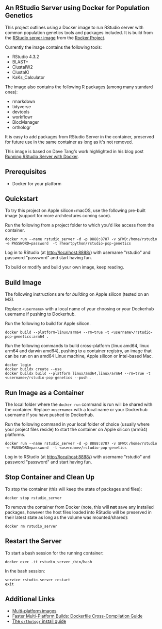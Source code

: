 An RStudio Server using Docker for Population Genetics
---

This project outlines using a Docker image to run RStudio server with common population genetics tools and packages included.  It is build from the [RStudio server image](https://hub.docker.com/r/rocker/rstudio/tags?page=1&ordering=last_updated) from the [Rocker Project](https://www.rocker-project.org/).

Currently the image contains the following tools:

- RStudio 4.3.2
- BLAST+
- ClustalW2
- ClustalO
- KaKs_Calculator

The image also contains the following R packages (among many standard ones):

- rmarkdown
- tidyverse
- devtools
- workflowr
- BiocManager
- orthologr

It is easy to add packages from RStudio Server in the container, preserved for future use in the same container as long as it's not removed.

This image is based on Dave Tang's work highlighted in his blog post [Running RStudio Server with Docker](https://davetang.org/muse/2021/04/24/running-rstudio-server-with-docker/).

## Prerequisites

- Docker for your platform

## Quickstart

To try this project on Apple silicon+macOS, use the following pre-built image (support for more architectures coming soon).

Run the following from a project folder to which you'd like access from the container.

```
docker run --name rstudio_server -d -p 8888:8787 -v $PWD:/home/rstudio -e PASSWORD=password  -t rheartpython/rstudio-pop-genetics
```

Log in to RStudio (at [http://localhost:8888/](http://localhost:8888/)) with username "rstudio" and password "password" and start having fun.

To build or modify and build your own image, keep reading.

## Build Image

The following instructions are for _building_ on Apple silicon (tested on an M3).

Replace `<username>` with a local name of your choosing or your Dockerhub username if pushing to Dockerhub.

Run the following to build for Apple silicon.

```
docker build --platform=linux/arm64 --rm=true -t <username>/rstudio-pop-genetics:arm64 .
```

Run the following commands to build cross-platform (linux amd64, linux arm64 and darwin amd64), pushing to a container registry, an image that can be run on an amd64 Linux machine, Apple silicon or Intel-based Mac.

```
docker login
docker buildx create --use
docker buildx build --platform linux/amd64,linux/arm64 --rm=true -t <username>/rstudio-pop-genetics --push .
```

## Run Image as a Container

The local folder where the `docker run` command is run will be shared with the container. Replace `<username>` with a local name or your Dockerhub username if you have pushed to Dockerhub.

Run the following command in your local folder of choice (usually where your project files reside) to start the container on Apple silicon (arm64) platforms.

```
docker run --name rstudio_server -d -p 8888:8787 -v $PWD:/home/rstudio -e PASSWORD=password  -t <username>/rstudio-pop-genetics
```

Log in to RStudio (at [http://localhost:8888/](http://localhost:8888/)) with username "rstudio" and password "password" and start having fun.


## Stop Container and Clean Up

To stop the container (this will keep the state of packages and files):

```
docker stop rstudio_server
```

To remove the container from Docker (note, this will **not** save any installed packages, however the host files loaded into RStudio will be preserved in their latest state as long as the volume was mounted/shared):

```
docker rm rstudio_server
```

## Restart the Server

To start a bash session for the running container:
```
docker exec -it rstudio_server /bin/bash
```

In the bash session:
```
service rstudio-server restart
exit
```

## Additional Links

- [Multi-platform images](https://docs.docker.com/build/building/multi-platform/)
- [Faster Multi-Platform Builds: Dockerfile Cross-Compilation Guide](https://www.docker.com/blog/faster-multi-platform-builds-dockerfile-cross-compilation-guide/)
- [The `orthologr` install guide](https://drostlab.github.io/orthologr/articles/Install.html)
